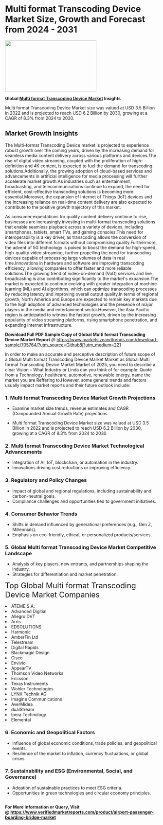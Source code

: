 <H1>Multi format Transcoding Device Market Size, Growth and Forecast from 2024 - 2031</H1><img class="aligncenter size-medium wp-image-584254" src="https://thirdeyenews.in/wp-content/uploads/2024/09/Global-Market-Research-300x168.jpeg" alt="" width="300" height="168" /><p><strong>Global&nbsp;<a href="https://www.marketsizeandtrends.com/download-sample/705764/?utm_source=Github8j?utm_medium=221">Multi format Transcoding Device Market</a> Insights</strong></p><p>Multi format Transcoding Device Market size was valued at USD 3.5 Billion in 2022 and is projected to reach USD 6.2 Billion by 2030, growing at a CAGR of 8.3% from 2024 to 2030.</p><p><h2>Market Growth Insights</h2> <p>The Multi-format Transcoding Device market is projected to experience robust growth over the coming years, driven by the increasing demand for seamless media content delivery across various platforms and devices.The rise of digital video streaming, coupled with the proliferation of high-definition and 4K content, is expected to fuel the demand for transcoding solutions.Additionally, the growing adoption of cloud-based services and advancements in artificial intelligence for media processing will further accelerate market growth.As industries such as entertainment, broadcasting, and telecommunications continue to expand, the need for efficient, cost-effective transcoding solutions is becoming more essential.Moreover, the expansion of Internet of Things (IoT) devices and the increasing reliance on real-time content delivery are also expected to contribute to the positive growth trajectory of this market.</p> <p>As consumer expectations for quality content delivery continue to rise, businesses are increasingly investing in multi-format transcoding solutions that enable seamless playback across a variety of devices, including smartphones, tablets, smart TVs, and gaming consoles.This need for interoperability is a key driver, as transcoding allows the conversion of video files into different formats without compromising quality.Furthermore, the advent of 5G technology is poised to boost the demand for high-speed, high-quality video streaming, further propelling the need for transcoding devices capable of processing large volumes of data in real time.Innovations in hardware and software are improving transcoding efficiency, allowing companies to offer faster and more reliable solutions.The growing trend of video-on-demand (VoD) services and live broadcasting is also contributing significantly to the market's expansion.The market is expected to continue evolving with greater integration of machine learning (ML) and AI algorithms, which can optimize transcoding processes by reducing latency and improving overall output quality.In terms of regional growth, North America and Europe are expected to remain key markets due to the high adoption of advanced technologies and the presence of major players in the media and entertainment sector.However, the Asia Pacific region is anticipated to witness the fastest growth, driven by the increasing popularity of video streaming platforms, rising smartphone penetration, and expanding internet infrastructure.<p><span class=""><strong>Download Full PDF Sample Copy of Global Multi format Transcoding Device Market Report</strong> @ <a href="https://www.marketsizeandtrends.com/download-sample/705764/?utm_source=Github8j?utm_medium=221" target="_blank">https://www.marketsizeandtrends.com/download-sample/705764/?utm_source=Github8j?utm_medium=221</a></span></p><p>In order to make an accurate and perceptive description of future scope of a Global&nbsp;Multi format Transcoding Device Market Market as Global&nbsp;Multi format Transcoding Device Market Market of 2025, you need to describe a clear Vision &ndash; What Industry or Linda can you think of for example: Quote from a Technology, healthcare, automotive, renewable energy, name the market you are Reffering to.However, some general trends and factors usually impact market reports and their future outlook include:</p><h3>1.&nbsp;<strong>Multi format Transcoding Device Market Growth Projections</strong></h3><ul><li>Examine market size trends, revenue estimates and CAGR (Compounded Annual Growth Rate) projections.</li><li><p>Multi format Transcoding Device Market size was valued at USD 3.5 Billion in 2022 and is projected to reach USD 6.2 Billion by 2030, growing at a CAGR of 8.3% from 2024 to 2030.</p></li></ul><h3>2.&nbsp;<strong>Multi format Transcoding Device Market Technological Advancements</strong></h3><ul><li>Integration of AI, IoT, blockchain, or automation in the industry.</li><li>Innovations driving cost reductions or improving efficiency.</li></ul><h3>3.&nbsp;<strong>Regulatory and Policy Changes</strong></h3><ul><li>Impact of global and regional regulations, including sustainability and carbon-neutral goals.</li><li>Compliance challenges and opportunities tied to government initiatives.</li></ul><h3>4.&nbsp;<strong>Consumer Behavior Trends</strong></h3><ul><li>Shifts in demand influenced by generational preferences (e.g., Gen Z, Millennials).</li><li>Emphasis on eco-friendly, ethical, or personalized products/services.</li></ul><h3>5.&nbsp;<strong>Global Multi format Transcoding Device Market Competitive Landscape</strong></h3><ul><li>Analysis of key players, new entrants, and partnerships shaping the industry.</li><li>Strategies for differentiation and market penetration.</li></ul><p data-pm-slice="1 1 []"><span style="color: inherit; font-family: inherit; font-size: 25px;">Top Global Multi format Transcoding Device Market Companies</span></p><div class="" data-test-id=""><p><li>ATEME S.A.</li><li> Advanced Digitial</li><li> Allegro DVT</li><li> Arris</li><li> EDSOLUTIONS</li><li> Harmonic</li><li> AmberFin Ltd</li><li> Telestream</li><li> Digital Rapids</li><li> Blackmagic Design</li><li> Cisco</li><li> Envivio</li><li> AppearTV</li><li> Thomson Video Networks</li><li> Ericsson</li><li> Texas Instruments</li><li> Wohler Technologies</li><li> LYNX Technik AG</li><li> Imagine Communications</li><li> AverMidea</li><li> dualStream</li><li> Ipera Technology</li><li> Elemental</li></p></div><h3>6.&nbsp;<strong>Economic and Geopolitical Factors</strong></h3><ul><li>Influence of global economic conditions, trade policies, and geopolitical events.</li><li>Resilience of the market to inflation, currency fluctuations, or global crises.</li></ul><h3>7.&nbsp;<strong>Sustainability and ESG (Environmental, Social, and Governance)</strong></h3><ul><li>Adoption of sustainable practices to meet ESG criteria.</li><li>Opportunities in green technologies and circular economy principles.</li></ul><h2><strong style="font-size: 14px;">For More Information or Query, Visit @&nbsp;</strong><a style="background-color: #ffffff; font-size: 14px;" href="https://www.marketsizeandtrends.com/report/multi-format-transcoding-device-market/" target="_blank">https://www.verifiedmarketreports.com/product/airport-passenger-boarding-bridge-market</a></h2>
